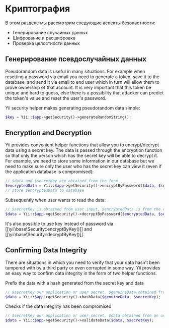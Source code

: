 Криптография
============

В этом разделе мы рассмотрим следующие аспекты безопастности:

- Генерирование случайных данных
- Шифрование и расшифровка
- Проверка целостности данных

Генерирование псевдослучайных данных
------------------------------------

Pseudorandom data is useful in many situations. For example when resetting a password via email you need to generate a
token, save it to the database, and send it via email to end user which in turn will allow them to prove ownership of
that account. It is very important that this token be unique and hard to guess, else there is a possibility that attacker
can predict the token's value and reset the user's password.

Yii security helper makes generating pseudorandom data simple:


```php
$key = Yii::$app->getSecurity()->generateRandomString();
```

Encryption and Decryption
-------------------------

Yii provides convenient helper functions that allow you to encrypt/decrypt data using a secret key. The data is passed through the encryption function so that only the person which has the secret key will be able to decrypt it.
For example, we need to store some information in our database but we need to make sure only the user who has the secret key can view it (even if the application database is compromised):


```php
// $data and $secretKey are obtained from the form
$encryptedData = Yii::$app->getSecurity()->encryptByPassword($data, $secretKey);
// store $encryptedData to database
```

Subsequently when user wants to read the data:

```php
// $secretKey is obtained from user input, $encryptedData is from the database
$data = Yii::$app->getSecurity()->decryptByPassword($encryptedData, $secretKey);
```

It's also possible to use key instead of password via [[\yii\base\Security::encryptByKey()]] and
[[\yii\base\Security::decryptByKey()]].

Confirming Data Integrity
-------------------------

There are situations in which you need to verify that your data hasn't been tampered with by a third party or even corrupted in some way. Yii provides an easy way to confirm data integrity in the form of two helper functions.

Prefix the data with a hash generated from the secret key and data


```php
// $secretKey our application or user secret, $genuineData obtained from a reliable source
$data = Yii::$app->getSecurity()->hashData($genuineData, $secretKey);
```

Checks if the data integrity has been compromised

```php
// $secretKey our application or user secret, $data obtained from an unreliable source
$data = Yii::$app->getSecurity()->validateData($data, $secretKey);
```
